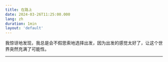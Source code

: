 ```yaml
---
title: 在路上
date: 2024-03-26T11:25:00.000
lang: zh
duration: 1min
layout: 'default'
---
```


我惊讶地发现，我总是会不假思索地选择出发，因为出发的感觉太好了，让这个世界突然充满了可能性。

---



